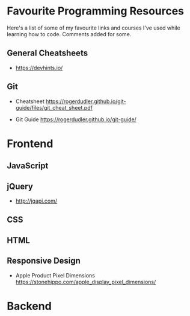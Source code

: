 # Favourite Programming Resources

Here's a  list of some of my favourite links and courses I've used while learning how to code. Comments added for some. 

## General Cheatsheets

- https://devhints.io/


## Git

- Cheatsheet https://rogerdudler.github.io/git-guide/files/git_cheat_sheet.pdf

- Git Guide https://rogerdudler.github.io/git-guide/ 


# Frontend

## JavaScript

## jQuery

- http://jqapi.com/


## CSS 


## HTML


## Responsive Design

- Apple Product Pixel Dimensions https://stonehippo.com/apple_display_pixel_dimensions/ 


# Backend


